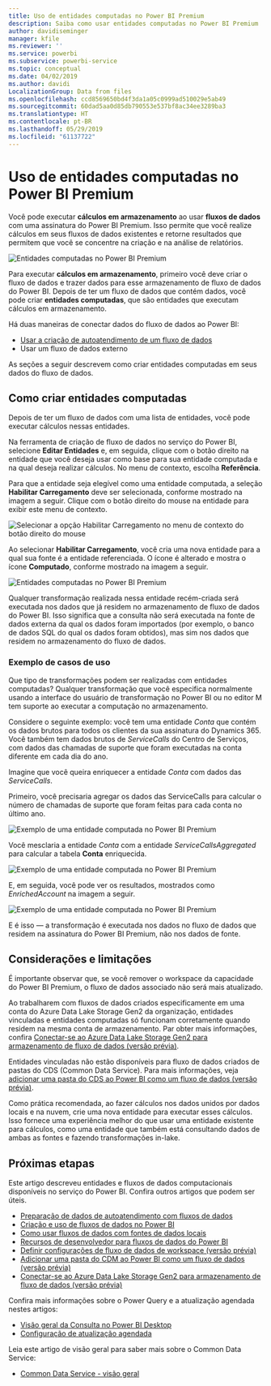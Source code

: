 ```yaml
---
title: Uso de entidades computadas no Power BI Premium
description: Saiba como usar entidades computadas no Power BI Premium
author: davidiseminger
manager: kfile
ms.reviewer: ''
ms.service: powerbi
ms.subservice: powerbi-service
ms.topic: conceptual
ms.date: 04/02/2019
ms.author: davidi
LocalizationGroup: Data from files
ms.openlocfilehash: ccd8569650bd4f3da1a05c0999ad510029e5ab49
ms.sourcegitcommit: 60dad5aa0d85db790553e537bf8ac34ee3289ba3
ms.translationtype: HT
ms.contentlocale: pt-BR
ms.lasthandoff: 05/29/2019
ms.locfileid: "61137722"
---
```

# <a name="using-computed-entities-on-power-bi-premium"></a>Uso de entidades computadas no Power BI Premium

Você pode executar **cálculos em armazenamento** ao usar **fluxos de dados** com uma assinatura do Power BI Premium. Isso permite que você realize cálculos em seus fluxos de dados existentes e retorne resultados que permitem que você se concentre na criação e na análise de relatórios. 

![Entidades computadas no Power BI Premium](media/service-dataflows-computed-entities-premium/computed-entities-premium_00.png)

Para executar **cálculos em armazenamento**, primeiro você deve criar o fluxo de dados e trazer dados para esse armazenamento de fluxo de dados do Power BI. Depois de ter um fluxo de dados que contém dados, você pode criar **entidades computadas**, que são entidades que executam cálculos em armazenamento. 

Há duas maneiras de conectar dados do fluxo de dados ao Power BI:

* [Usar a criação de autoatendimento de um fluxo de dados](service-dataflows-create-use.md)
* Usar um fluxo de dados externo

As seções a seguir descrevem como criar entidades computadas em seus dados do fluxo de dados.

## <a name="how-to-create-computed-entities"></a>Como criar entidades computadas 

Depois de ter um fluxo de dados com uma lista de entidades, você pode executar cálculos nessas entidades.

Na ferramenta de criação de fluxo de dados no serviço do Power BI, selecione **Editar Entidades** e, em seguida, clique com o botão direito na entidade que você deseja usar como base para sua entidade computada e na qual deseja realizar cálculos. No menu de contexto, escolha **Referência**.

Para que a entidade seja elegível como uma entidade computada, a seleção **Habilitar Carregamento** deve ser selecionada, conforme mostrado na imagem a seguir. Clique com o botão direito do mouse na entidade para exibir este menu de contexto.

![Selecionar a opção Habilitar Carregamento no menu de contexto do botão direito do mouse](media/service-dataflows-computed-entities-premium/computed-entities-premium_01.png)

Ao selecionar **Habilitar Carregamento**, você cria uma nova entidade para a qual sua fonte é a entidade referenciada. O ícone é alterado e mostra o ícone **Computado**, conforme mostrado na imagem a seguir.

![Entidades computadas no Power BI Premium](media/service-dataflows-computed-entities-premium/computed-entities-premium_00.png)

Qualquer transformação realizada nessa entidade recém-criada será executada nos dados que já residem no armazenamento de fluxo de dados do Power BI. Isso significa que a consulta não será executada na fonte de dados externa da qual os dados foram importados (por exemplo, o banco de dados SQL do qual os dados foram obtidos), mas sim nos dados que residem no armazenamento do fluxo de dados.

### <a name="example-use-cases"></a>Exemplo de casos de uso
Que tipo de transformações podem ser realizadas com entidades computadas? Qualquer transformação que você especifica normalmente usando a interface do usuário de transformação no Power BI ou no editor M tem suporte ao executar a computação no armazenamento. 

Considere o seguinte exemplo: você tem uma entidade *Conta* que contém os dados brutos para todos os clientes da sua assinatura do Dynamics 365. Você também tem dados brutos de *ServiceCalls* do Centro de Serviços, com dados das chamadas de suporte que foram executadas na conta diferente em cada dia do ano.

Imagine que você queira enriquecer a entidade *Conta* com dados das *ServiceCalls*. 

Primeiro, você precisaria agregar os dados das ServiceCalls para calcular o número de chamadas de suporte que foram feitas para cada conta no último ano. 

![Exemplo de uma entidade computada no Power BI Premium](media/service-dataflows-computed-entities-premium/computed-entities-premium_02.png)

Você mesclaria a entidade *Conta* com a entidade *ServiceCallsAggregated* para calcular a tabela **Conta** enriquecida.

![Exemplo de uma entidade computada no Power BI Premium](media/service-dataflows-computed-entities-premium/computed-entities-premium_03.png)

E, em seguida, você pode ver os resultados, mostrados como *EnrichedAccount* na imagem a seguir.

![Exemplo de uma entidade computada no Power BI Premium](media/service-dataflows-computed-entities-premium/computed-entities-premium_04.png)

E é isso — a transformação é executada nos dados no fluxo de dados que residem na assinatura do Power BI Premium, não nos dados de fonte.

## <a name="considerations-and-limitations"></a>Considerações e limitações

É importante observar que, se você remover o workspace da capacidade do Power BI Premium, o fluxo de dados associado não será mais atualizado. 

Ao trabalharem com fluxos de dados criados especificamente em uma conta do Azure Data Lake Storage Gen2 da organização, entidades vinculadas e entidades computadas só funcionam corretamente quando residem na mesma conta de armazenamento. Par obter mais informações, confira [Conectar-se ao Azure Data Lake Storage Gen2 para armazenamento de fluxo de dados (versão prévia)](service-dataflows-connect-azure-data-lake-storage-gen2.md).

Entidades vinculadas não estão disponíveis para fluxo de dados criados de pastas do CDS (Common Data Service). Para mais informações, veja [adicionar uma pasta do CDS ao Power BI como um fluxo de dados (versão prévia)](service-dataflows-add-cdm-folder.md).

Como prática recomendada, ao fazer cálculos nos dados unidos por dados locais e na nuvem, crie uma nova entidade para executar esses cálculos. Isso fornece uma experiência melhor do que usar uma entidade existente para cálculos, como uma entidade que também está consultando dados de ambas as fontes e fazendo transformações in-lake.

## <a name="next-steps"></a>Próximas etapas

Este artigo descreveu entidades e fluxos de dados computacionais disponíveis no serviço do Power BI. Confira outros artigos que podem ser úteis.

* [Preparação de dados de autoatendimento com fluxos de dados](service-dataflows-overview.md)
* [Criação e uso de fluxos de dados no Power BI](service-dataflows-create-use.md)
* [Como usar fluxos de dados com fontes de dados locais](service-dataflows-on-premises-gateways.md)
* [Recursos de desenvolvedor para fluxos de dados do Power BI](service-dataflows-developer-resources.md)
* [Definir configurações de fluxo de dados de workspace (versão prévia)](service-dataflows-configure-workspace-storage-settings.md)
* [Adicionar uma pasta do CDM ao Power BI como um fluxo de dados (versão prévia)](service-dataflows-add-cdm-folder.md)
* [Conectar-se ao Azure Data Lake Storage Gen2 para armazenamento de fluxo de dados (versão prévia)](service-dataflows-connect-azure-data-lake-storage-gen2.md)

Confira mais informações sobre o Power Query e a atualização agendada nestes artigos:
* [Visão geral da Consulta no Power BI Desktop](desktop-query-overview.md)
* [Configuração de atualização agendada](refresh-scheduled-refresh.md)

Leia este artigo de visão geral para saber mais sobre o Common Data Service:
* [Common Data Service - visão geral ](https://docs.microsoft.com/powerapps/common-data-model/overview)

